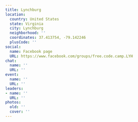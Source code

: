 ```yaml
---
title: Lynchburg
location:
  country: United States
  state: Virginia
  city: Lynchburg
  neighborhood: ''
  coordinates: 37.413754, -79.142246
  plusCode: ''
social:
  name: Facebook page
  URL: https://www.facebook.com/groups/free.code.camp.LYH
chat:
  name: ''
  URL: ''
event:
  name: ''
  URL: ''
leaders:
- name: ''
  URL: ''
photos:
  old: ''
  cover: ''
---
```

